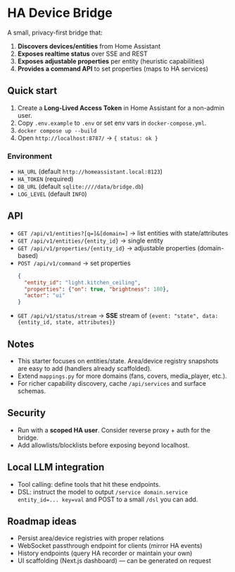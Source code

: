 # HA Device Bridge

A small, privacy-first bridge that:

1. **Discovers devices/entities** from Home Assistant
2. **Exposes realtime status** over SSE and REST
3. **Exposes adjustable properties** per entity (heuristic capabilities)
4. **Provides a command API** to set properties (maps to HA services)

## Quick start

1. Create a **Long-Lived Access Token** in Home Assistant for a non-admin user.
2. Copy `.env.example` to `.env` or set env vars in `docker-compose.yml`.
3. `docker compose up --build`
4. Open `http://localhost:8787/` → `{ status: ok }`

### Environment
- `HA_URL` (default `http://homeassistant.local:8123`)
- `HA_TOKEN` (required)
- `DB_URL` (default `sqlite:////data/bridge.db`)
- `LOG_LEVEL` (default `INFO`)

## API

- `GET /api/v1/entities?[q=]&[domain=]` → list entities with state/attributes
- `GET /api/v1/entities/{entity_id}` → single entity
- `GET /api/v1/properties/{entity_id}` → adjustable properties (domain-based)
- `POST /api/v1/command` → set properties
  ```json
  {
    "entity_id": "light.kitchen_ceiling",
    "properties": {"on": true, "brightness": 180},
    "actor": "ui"
  }
  ```
- `GET /api/v1/status/stream` → **SSE** stream of `{event: "state", data: {entity_id, state, attributes}}`

## Notes
- This starter focuses on entities/state. Area/device registry snapshots are easy to add (handlers already scaffolded).
- Extend `mappings.py` for more domains (fans, covers, media_player, etc.).
- For richer capability discovery, cache `/api/services` and surface schemas.

## Security
- Run with a **scoped HA user**. Consider reverse proxy + auth for the bridge.
- Add allowlists/blocklists before exposing beyond localhost.

## Local LLM integration
- Tool calling: define tools that hit these endpoints.
- DSL: instruct the model to output `/service domain.service entity_id=... key=val` and POST to a small `/dsl` you can add.

## Roadmap ideas
- Persist area/device registries with proper relations
- WebSocket passthrough endpoint for clients (mirror HA events)
- History endpoints (query HA recorder or maintain your own)
- UI scaffolding (Next.js dashboard) — can be generated on request
